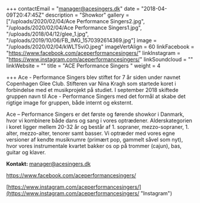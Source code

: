 +++
contactEmail = "manager@acesingers.dk"
date = "2018-04-09T20:47:45Z"
description = "Showkor"
gallery = ["/uploads/2020/02/04/Ace Performance Singers2.jpg", "/uploads/2020/02/04/Ace Performance Singers1.jpg", "/uploads/2018/04/12/glee_1.jpg", "/uploads/2019/10/06/FB_IMG_1570392614369.jpg"]
image = "/uploads/2020/02/04/kWLT5viO.jpeg"
imageVertAlign = 60
linkFacebook = "https://www.facebook.com/aceperformancesingers/"
linkInstagram = "https://www.instagram.com/aceperformancesingers/"
linkSoundcloud = ""
linkWebsite = ""
title = "ACE Performance Singers "
weight = 4

+++
Ace - Performance Singers blev stiftet for 7 år siden under navnet Copenhagen Glee Club. Stifteren var Nina Kragh som startede koret i forbindelse med et musikprojekt på studiet. I september 2018 skiftede gruppen navn til Ace - Performance Singers med det formål at skabe det rigtige image for gruppen, både internt og eksternt.

Ace – Performance Singers er det første og førende showkor i Danmark, hvor vi kombinere både dans og sang i vores optrædener. Alderskategorien i koret ligger mellem 20-32 år og består af 1. sopraner, mezzo-sopraner, 1. alter, mezzo-alter, tenorer samt basser. Vi optræder med vores egne versioner af kendte musiknumre (primært pop, gammelt såvel som nyt), hvor vores instrumentale kvartet bakker os op på trommer (cajun), bas, guitar og klaver.

<strong>Kontakt: </strong>manager@acesingers.dk <br> 

[https://www.facebook.com/aceperformancesingers/ ](https://www.facebook.com/aceperformancesingers/ "Facebook")<br> 

[https://www.instagram.com/aceperformancesingers/](https://www.instagram.com/aceperformancesingers/ "Instagram")